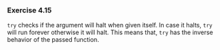### Exercise 4.15
`try` checks if the argument will halt when given itself. In case it halts, `try`
will run forever otherwise it will halt. This means that, `try` has the inverse behavior of
the passed function.
